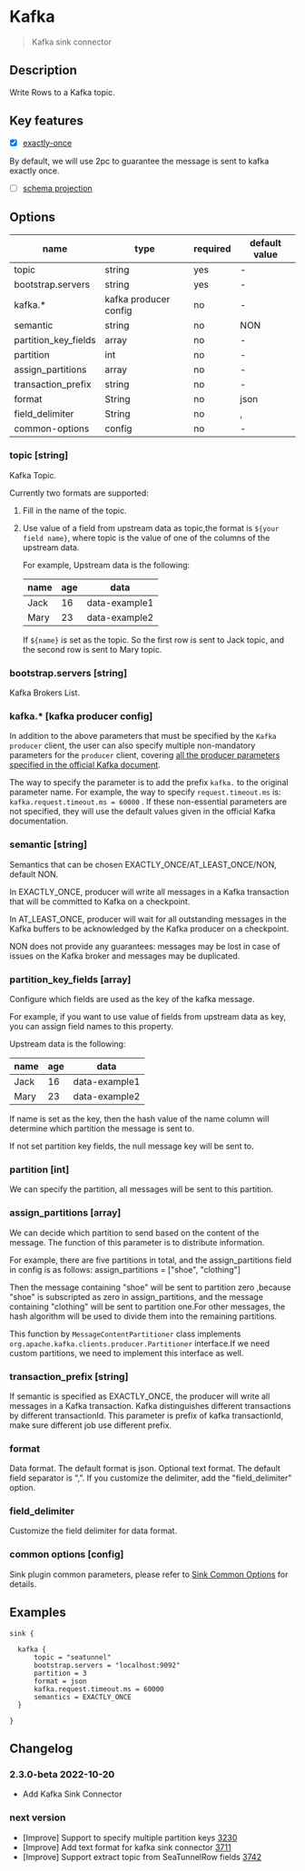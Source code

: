 # Kafka

> Kafka sink connector
## Description

Write Rows to a Kafka topic.

## Key features

- [x] [exactly-once](../../concept/connector-v2-features.md)

By default, we will use 2pc to guarantee the message is sent to kafka exactly once.

- [ ] [schema projection](../../concept/connector-v2-features.md)

## Options

| name                 | type                  | required | default value |
|----------------------|-----------------------| -------- | ------------- |
| topic                | string                | yes      | -             |
| bootstrap.servers    | string                | yes      | -             |
| kafka.*              | kafka producer config | no       | -             |
| semantic             | string                | no       | NON           |
| partition_key_fields | array                 | no       | -             |
| partition            | int                   | no       | -             |
| assign_partitions    | array                 | no       | -             |
| transaction_prefix   | string                | no       | -             |
| format               | String                | no       | json          |
| field_delimiter      | String                | no       | ,             |
| common-options       | config                | no       | -             |

### topic [string]

Kafka Topic.

Currently two formats are supported:

1. Fill in the name of the topic.

2. Use value of a field from upstream data as topic,the format is `${your field name}`, where topic is the value of one of the columns of the upstream data.

   For example, Upstream data is the following:

    | name | age  | data          |
    | ---- | ---- | ------------- |
    | Jack | 16   | data-example1 |
    | Mary | 23   | data-example2 |

   If `${name}` is set as the topic. So the first row is sent to Jack topic, and the second row is sent to Mary topic.

### bootstrap.servers [string]

Kafka Brokers List.

### kafka.* [kafka producer config]

In addition to the above parameters that must be specified by the `Kafka producer` client, the user can also specify multiple non-mandatory parameters for the `producer` client, covering [all the producer parameters specified in the official Kafka document](https://kafka.apache.org/documentation.html#producerconfigs).

The way to specify the parameter is to add the prefix `kafka.` to the original parameter name. For example, the way to specify `request.timeout.ms` is: `kafka.request.timeout.ms = 60000` . If these non-essential parameters are not specified, they will use the default values given in the official Kafka documentation.

### semantic [string]

Semantics that can be chosen EXACTLY_ONCE/AT_LEAST_ONCE/NON, default NON.

In EXACTLY_ONCE, producer will write all messages in a Kafka transaction that will be committed to Kafka on a checkpoint.

In AT_LEAST_ONCE, producer will wait for all outstanding messages in the Kafka buffers to be acknowledged by the Kafka producer on a checkpoint.

NON does not provide any guarantees: messages may be lost in case of issues on the Kafka broker and messages may be duplicated.

### partition_key_fields [array]

Configure which fields are used as the key of the kafka message.

For example, if you want to use value of fields from upstream data as key, you can assign field names to this property.

Upstream data is the following:

| name | age  | data          |
| ---- | ---- | ------------- |
| Jack | 16   | data-example1 |
| Mary | 23   | data-example2 |

If name is set as the key, then the hash value of the name column will determine which partition the message is sent to.

If not set partition key fields, the null message key will be sent to.

### partition [int]

We can specify the partition, all messages will be sent to this partition.

### assign_partitions [array]

We can decide which partition to send based on the content of the message. The function of this parameter is to distribute information.

For example, there are five partitions in total, and the assign_partitions field in config is as follows:
assign_partitions = ["shoe", "clothing"]

Then the message containing "shoe" will be sent to partition zero ,because "shoe" is subscripted as zero in assign_partitions, and the message containing "clothing" will be sent to partition one.For other messages, the hash algorithm will be used to divide them into the remaining partitions.

This function by `MessageContentPartitioner` class implements `org.apache.kafka.clients.producer.Partitioner` interface.If we need custom partitions, we need to implement this interface as well.

### transaction_prefix [string]

If semantic is specified as EXACTLY_ONCE, the producer will write all messages in a Kafka transaction.
Kafka distinguishes different transactions by different transactionId. This parameter is prefix of  kafka  transactionId, make sure different job use different prefix.

### format

Data format. The default format is json. Optional text format. The default field separator is ",".
If you customize the delimiter, add the "field_delimiter" option.

### field_delimiter

Customize the field delimiter for data format.

### common options [config]

Sink plugin common parameters, please refer to [Sink Common Options](common-options.md) for details.

## Examples

```hocon
sink {

  kafka {
      topic = "seatunnel"
      bootstrap.servers = "localhost:9092"
      partition = 3
      format = json
      kafka.request.timeout.ms = 60000
      semantics = EXACTLY_ONCE
  }
  
}
```

## Changelog

### 2.3.0-beta 2022-10-20

- Add Kafka Sink Connector

### next version

- [Improve] Support to specify multiple partition keys [3230](https://github.com/apache/incubator-seatunnel/pull/3230)
- [Improve] Add text format for kafka sink connector [3711](https://github.com/apache/incubator-seatunnel/pull/3711)
- [Improve] Support extract topic from SeaTunnelRow fields [3742](https://github.com/apache/incubator-seatunnel/pull/3742)
